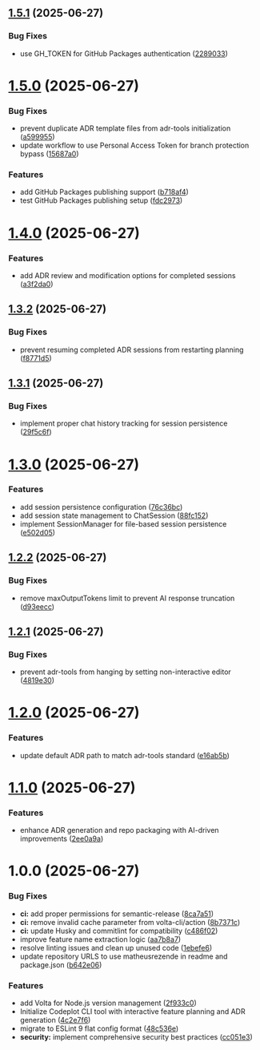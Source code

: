 ## [1.5.1](https://github.com/matheusrezende/codeplot/compare/v1.5.0...v1.5.1) (2025-06-27)


### Bug Fixes

* use GH_TOKEN for GitHub Packages authentication ([2289033](https://github.com/matheusrezende/codeplot/commit/228903306fe766ae5cef73272f59b27c256b8fc2))

# [1.5.0](https://github.com/matheusrezende/codeplot/compare/v1.4.0...v1.5.0) (2025-06-27)


### Bug Fixes

* prevent duplicate ADR template files from adr-tools initialization ([a599955](https://github.com/matheusrezende/codeplot/commit/a59995591cea2362029e79b242e029f443672ac6))
* update workflow to use Personal Access Token for branch protection bypass ([15687a0](https://github.com/matheusrezende/codeplot/commit/15687a0c088a01eeb2548130430d578ac9aec50d))


### Features

* add GitHub Packages publishing support ([b718af4](https://github.com/matheusrezende/codeplot/commit/b718af457b972cff427e7d85784064b2927959c2))
* test GitHub Packages publishing setup ([fdc2973](https://github.com/matheusrezende/codeplot/commit/fdc297325a3f4c0580df1772584691b829111b66))

# [1.4.0](https://github.com/matheusrezende/codeplot/compare/v1.3.2...v1.4.0) (2025-06-27)


### Features

* add ADR review and modification options for completed sessions ([a3f2da0](https://github.com/matheusrezende/codeplot/commit/a3f2da0716981b1a0401422e8d33ae6ba69f74d1))

## [1.3.2](https://github.com/matheusrezende/codeplot/compare/v1.3.1...v1.3.2) (2025-06-27)


### Bug Fixes

* prevent resuming completed ADR sessions from restarting planning ([f8771d5](https://github.com/matheusrezende/codeplot/commit/f8771d57f12c5b814549d6ee7d6379e71cb978c1))

## [1.3.1](https://github.com/matheusrezende/codeplot/compare/v1.3.0...v1.3.1) (2025-06-27)


### Bug Fixes

* implement proper chat history tracking for session persistence ([29f5c6f](https://github.com/matheusrezende/codeplot/commit/29f5c6f8b8e58bc51b4da24ccab7267970430cea))

# [1.3.0](https://github.com/matheusrezende/codeplot/compare/v1.2.2...v1.3.0) (2025-06-27)


### Features

* add session persistence configuration ([76c36bc](https://github.com/matheusrezende/codeplot/commit/76c36bc57a22ca35a26ea6aafb7efb7731176085))
* add session state management to ChatSession ([88fc152](https://github.com/matheusrezende/codeplot/commit/88fc152ba050130ae788315084a449c3c450be7e))
* implement SessionManager for file-based session persistence ([e502d05](https://github.com/matheusrezende/codeplot/commit/e502d053cf7a647af4d7c2f996f3946be7e637e5))

## [1.2.2](https://github.com/matheusrezende/codeplot/compare/v1.2.1...v1.2.2) (2025-06-27)


### Bug Fixes

* remove maxOutputTokens limit to prevent AI response truncation ([d93eecc](https://github.com/matheusrezende/codeplot/commit/d93eecc907c06f941f0bfc6783b775526c8af773))

## [1.2.1](https://github.com/matheusrezende/codeplot/compare/v1.2.0...v1.2.1) (2025-06-27)


### Bug Fixes

* prevent adr-tools from hanging by setting non-interactive editor ([4819e30](https://github.com/matheusrezende/codeplot/commit/4819e30b4e341770777fe5ad1a23ee8c0871f43f))

# [1.2.0](https://github.com/matheusrezende/codeplot/compare/v1.1.0...v1.2.0) (2025-06-27)


### Features

* update default ADR path to match adr-tools standard ([e16ab5b](https://github.com/matheusrezende/codeplot/commit/e16ab5b560bed0be4ac948297b62c64848068ae3))

# [1.1.0](https://github.com/matheusrezende/codeplot/compare/v1.0.0...v1.1.0) (2025-06-27)


### Features

* enhance ADR generation and repo packaging with AI-driven improvements ([2ee0a9a](https://github.com/matheusrezende/codeplot/commit/2ee0a9ad5b0c64bacd1087a32573f95d25bd2df3))

# 1.0.0 (2025-06-27)


### Bug Fixes

* **ci:** add proper permissions for semantic-release ([8ca7a51](https://github.com/matheusrezende/codeplot/commit/8ca7a51ee611bab055107bf25c49e2997d58000a))
* **ci:** remove invalid cache parameter from volta-cli/action ([8b7371c](https://github.com/matheusrezende/codeplot/commit/8b7371c64e5ec40209c9326b1057e7bdb38988e3))
* **ci:** update Husky and commitlint for compatibility ([c486f02](https://github.com/matheusrezende/codeplot/commit/c486f02a625711f03f54db4ab429494d7e1410b6))
* improve feature name extraction logic ([aa7b8a7](https://github.com/matheusrezende/codeplot/commit/aa7b8a71f750cfc4c45342f0ed417f3ca613de6d))
* resolve linting issues and clean up unused code ([1ebefe6](https://github.com/matheusrezende/codeplot/commit/1ebefe6c269189751c7a74efe774aba30a242e0d))
* update repository URLS to use matheusrezende in readme and package.json ([b642e06](https://github.com/matheusrezende/codeplot/commit/b642e06d1816eda082b98671dbba072e8aee1c0f))


### Features

* add Volta for Node.js version management ([2f933c0](https://github.com/matheusrezende/codeplot/commit/2f933c08d457723f976f75e5d5ad57aaf2739229))
* Initialize Codeplot CLI tool with interactive feature planning and ADR generation ([4c2e7f6](https://github.com/matheusrezende/codeplot/commit/4c2e7f64148cd843d7ce5424dd16065b5cc3fa65))
* migrate to ESLint 9 flat config format ([48c536e](https://github.com/matheusrezende/codeplot/commit/48c536e4d7cec7e4f8eba9c8dfcaaee26f7a9e51))
* **security:** implement comprehensive security best practices ([cc051e3](https://github.com/matheusrezende/codeplot/commit/cc051e3890b79e76d1f25421f3a19d47ecdd28dd))
